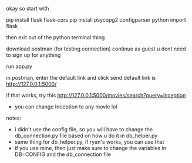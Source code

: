okay so start with 

pip install flask flask-cors
pip install psycopg2 configparser
python
import flask

then exit out of the python terminal thing

download postman (for testing connection)
continue as guest u dont need to sign up for anything

run app.py 

in postman, enter the default link and click send
default link is http://127.0.0.1:5000/

if that works, try this http://127.0.0.1:5000/movies/search?query=Inception
* you can change Inception to any movie lol


notes:
- i didn't use the config file, so you will have to change the db_connection.py file based on how u do it in db_helper.py
- same thing for db_helper.py, if ryan's works, you can use that
- if you use mine, then just make sure to change the variables in DB=CONFIG and the db_connection file